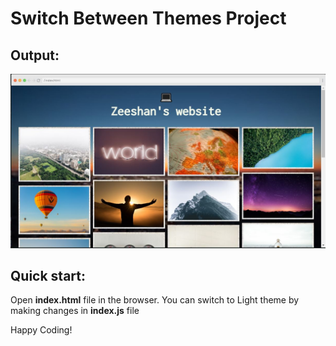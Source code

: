 # Switch Between Themes Project

## Output:
![Frist Website](first-webiste.JPG)


## Quick start:
Open **index.html** file in the browser. You can switch to Light theme by making changes in **index.js** file

Happy Coding!

